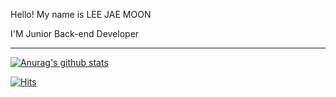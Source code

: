 Hello! My name is LEE JAE MOON

I'M Junior Back-end Developer


---

[![Anurag's github stats](https://github-readme-stats.vercel.app/api?username=jaemoon406)](https://github.com/jaemoon406/jaemoon406)

[![Hits](https://hits.seeyoufarm.com/api/count/incr/badge.svg?url=https%3A%2F%2Fgithub.com%2Fjaemoon406&count_bg=%2379C83D&title_bg=%23555555&icon=&icon_color=%23E7E7E7&title=hits&edge_flat=true)](https://hits.seeyoufarm.com)
